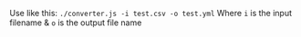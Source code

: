 Use like this:
`./converter.js -i test.csv -o test.yml`
Where `i` is the input filename & `o` is the output file name